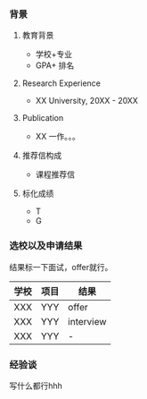 ### 背景
1. 教育背景
      * 学校+专业
      * GPA+ 排名

2. Research Experience
      * XX University, 20XX - 20XX 

3. Publication
      * XX 一作。。。

4. 推荐信构成
      * 课程推荐信

5. 标化成绩
      * T
      * G

### 选校以及申请结果

结果标一下面试，offer就行。

| 学校 | 项目 | 结果 |
| --- | ----------- |----|
| XXX | YYY | offer |
| XXX | YYY | interview |
| XXX | YYY | - |

### 经验谈
写什么都行hhh